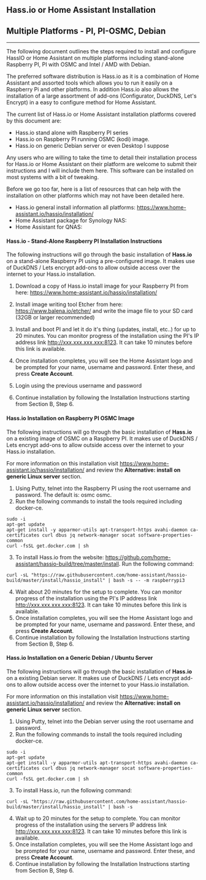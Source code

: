 ## Hass.io or Home Assistant Installation

## Multiple Platforms - PI, PI-OSMC, Debian

------

The following document outlines the steps required to install and configure HassIO or Home Assistant on multiple platforms including stand-alone Raspberry PI, PI with OSMC and Intel / AMD with Debian.

The preferred software distribution is Hass.io as it is a combination of Home Assistant and assorted tools which allows you to run it easily on a Raspberry Pi and other platforms.  In addition Hass.io also allows the installation of a large assortment of add-ons (Configurator, DuckDNS, Let's Encrypt) in a easy to configure method for Home Assistant.

The current list of Hass.io or Home Assistant installation platforms covered by this document are:

- Hass.io stand alone with Raspberry PI series
- Hass.io on Raspberry PI running OSMC (kodi) image.
- Hass.io on generic Debian server or even Desktop I suppose 

Any users who are willing to take the time to detail their installation process for Hass.io or Home Assistant on their platform are welcome to submit their instructions and I will include them here.  This software can be installed on most systems with a bit of tweaking.

Before we go too far, here is a list of resources that can help with the installation on other platforms which may not have been detailed here. 

- Hass.io general install information all platforms:  https://www.home-assistant.io/hassio/installation/
- Home Assistant package for Synology NAS:  
- Home Assistant for QNAS:  



#### Hass.io - Stand-Alone Raspberry PI Installation Instructions

The following instructions will go through the basic installation of **Hass.io** on a stand-alone Raspberry PI using a pre-configured image.  It makes use of DuckDNS / Lets encrypt add-ons to allow outside access over the internet to your Hass.io installation.  

1. Download a copy of Hass.io install image for your Raspberry PI from here:  https://www.home-assistant.io/hassio/installation/

2. Install image writing tool Etcher from here:  https://www.balena.io/etcher/ and write the image file to your SD card (32GB or larger recommended)

3. Install and boot PI and let it do it's thing (updates, install, etc..) for up to 20 minutes.  You can monitor progress of the installation using the PI's IP address link http://xxx.xxx.xxx.xxx:8123.  It can take 10 minutes before this link is available.

4. Once installation completes, you will see the Home Assistant logo and be prompted for your name, username and password.  Enter these, and press **Create Account**.

5. Login using the previous username and password

6. Continue installation by following the Installation Instructions starting from Section B, Step 6.  

   


#### Hass.io Installation on Raspberry PI OSMC Image

The following instructions will go through the basic installation of **Hass.io** on a existing image of OSMC on a Raspberry PI. It makes use of DuckDNS / Lets encrypt add-ons to allow outside access over the internet to your Hass.io installation.  

For more information on this installation visit   https://www.home-assistant.io/hassio/installation/ and review the **Alternative: install on generic Linux server** section.

1. Using Putty, telnet into the Raspberry PI using the root username and password.  The default is: osmc osmc.
2. Run the following commands to install the tools required including docker-ce.
```
sudo -i
apt-get update
apt-get install -y apparmor-utils apt-transport-https avahi-daemon ca-certificates curl dbus jq network-manager socat software-properties-common
curl -fsSL get.docker.com | sh
```

3. To install Hass.io from the website:  https://github.com/home-assistant/hassio-build/tree/master/install. Run the following command:

```
curl -sL "https://raw.githubusercontent.com/home-assistant/hassio-build/master/install/hassio_install" | bash -s -- -m raspberrypi3
```
4. Wait about 20 minutes for the setup to complete.  You can monitor progress of the installation using the PI's IP address link http://xxx.xxx.xxx.xxx:8123.  It can take 10 minutes before this link is available.
5. Once installation completes, you will see the Home Assistant logo and be prompted for your name, username and password.  Enter these, and press **Create Account**.
6. Continue installation by following the Installation Instructions starting from Section B, Step 6.  



#### Hass.io Installation on a Generic Debian / Ubuntu Server

The following instructions will go through the basic installation of **Hass.io** on a existing Debian server. It makes use of DuckDNS / Lets encrypt add-ons to allow outside access over the internet to your Hass.io installation.  

For more information on this installation visit   https://www.home-assistant.io/hassio/installation/ and review the **Alternative: install on generic Linux server** section.

1. Using Putty, telnet into the Debian server using the root username and password.  
2. Run the following commands to install the tools required including docker-ce.

```
sudo -i
apt-get update
apt-get install -y apparmor-utils apt-transport-https avahi-daemon ca-certificates curl dbus jq network-manager socat software-properties-common
curl -fsSL get.docker.com | sh
```
3. To install Hass.io, run the following command:

```
curl -sL "https://raw.githubusercontent.com/home-assistant/hassio-build/master/install/hassio_install" | bash -s
```
4. Wait up to 20 minutes for the setup to complete.  You can monitor progress of the installation using the servers IP address link http://xxx.xxx.xxx.xxx:8123.  It can take 10 minutes before this link is available.
5. Once installation completes, you will see the Home Assistant logo and be prompted for your name, username and password.  Enter these, and press **Create Account**.
6. Continue installation by following the Installation Instructions starting from Section B, Step 6.

